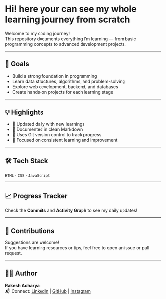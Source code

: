 # Hi! here your can see my whole learning journey from scratch

Welcome to my coding journey!  
This repository documents everything I’m learning — from basic programming concepts to advanced development projects.

---

## 🧭 Goals
- Build a strong foundation in programming
- Learn data structures, algorithms, and problem-solving
- Explore web development, backend, and databases
- Create hands-on projects for each learning stage

---

## 💡 Highlights
- 🚧 Updated daily with new learnings
- 🧠 Documented in clean Markdown
- 🧰 Uses Git version control to track progress
- 🌱 Focused on consistent learning and improvement

---

## 🛠️ Tech Stack
 `HTML` · `CSS` · `JavaScript` 

---

## 📈 Progress Tracker
Check the **Commits** and **Activity Graph** to see my daily updates!

---

## 🤝 Contributions
Suggestions are welcome!  
If you have learning resources or tips, feel free to open an issue or pull request.

---

## 🧑‍💻 Author
**Rakesh Acharya**  
📬 Connect: [LinkedIn](https://www.linkedin.com/in/rakesh-acharya-87a713374/) | [GitHub](https://github.com/rakeshacharyaaa) | [Instagram](https://www.instagram.com/rakesh_acharyaaa/) 
